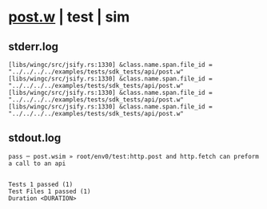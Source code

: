 # [post.w](../../../../../../examples/tests/sdk_tests/api/post.w) | test | sim

## stderr.log
```log
[libs/wingc/src/jsify.rs:1330] &class.name.span.file_id = "../../../../examples/tests/sdk_tests/api/post.w"
[libs/wingc/src/jsify.rs:1330] &class.name.span.file_id = "../../../../examples/tests/sdk_tests/api/post.w"
[libs/wingc/src/jsify.rs:1330] &class.name.span.file_id = "../../../../examples/tests/sdk_tests/api/post.w"
[libs/wingc/src/jsify.rs:1330] &class.name.span.file_id = "../../../../examples/tests/sdk_tests/api/post.w"
```

## stdout.log
```log
pass ─ post.wsim » root/env0/test:http.post and http.fetch can preform a call to an api
 
 
Tests 1 passed (1)
Test Files 1 passed (1)
Duration <DURATION>
```

